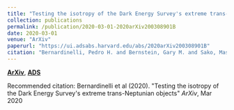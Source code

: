 ```yaml
---
title: "Testing the isotropy of the Dark Energy Survey's extreme trans-Neptunian objects"
collection: publications
permalink: /publication/2020-03-01-2020arXiv200308901B
date: 2020-03-01
venue: "ArXiv"
paperurl: "https://ui.adsabs.harvard.edu/abs/2020arXiv200308901B"
citation: "Bernardinelli, Pedro H. and Bernstein, Gary M. and Sako, Masao and Hamilton, Stephanie and Gerdes, David W. and Adams, Fred C. and Saunders, William R. and Aguena, M. and Allam, S. and Avila, S. and Brooks, D. and Diehl, H.~T. and Doel, P. and Everett, S. and Garc\'\ia-Bellido, J. and Gaztanaga, E. and Gruendl, R.~A. and Honscheid, K. and Ogando, R.~L.~C. and Palmese, A. and Tucker, D.~L. and Walker, A.~R.. &quot;Testing the isotropy of the Dark Energy Survey's extreme trans-Neptunian objects.&quot; <i>ArXiv</i>, Mar 2020"
---
```


[**ArXiv**](https://arxiv.org/abs/2003.08901), [**ADS**](https://ui.adsabs.harvard.edu/abs/2020arXiv200308901B)

Recommended citation: Bernardinelli et al (2020). "Testing the isotropy of the Dark Energy Survey's extreme trans-Neptunian objects" <i>ArXiv</i>, Mar 2020
